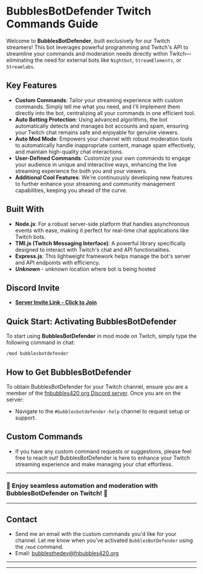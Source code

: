 # BubblesBotDefender Twitch Commands Guide

Welcome to **BubblesBotDefender**, built exclusively for our Twitch streamers! This bot leverages powerful programming and Twitch's API to streamline your commands and moderation needs directly within Twitch—eliminating the need for external bots like `Nightbot`, `StreamElements`, or `Streamlabs`.

## Key Features

- **Custom Commands**: Tailor your streaming experience with custom commands. Simply tell me what you need, and I'll implement them directly into the bot, centralizing all your commands in one efficient tool.
- **Auto Botting Protection**: Using advanced algorithms, the bot automatically detects and manages bot accounts and spam, ensuring your Twitch chat remains safe and enjoyable for genuine viewers.
- **Auto Mod Mode**: Empowers your channel with robust moderation tools to automatically handle inappropriate content, manage spam effectively, and maintain high-quality chat interactions.
- **User-Defined Commands**: Customize your own commands to engage your audience in unique and interactive ways, enhancing the live streaming experience for both you and your viewers.
- **Additional Cool Features**: We're continuously developing new features to further enhance your streaming and community management capabilities, keeping you ahead of the curve.

## Built With

- **Node.js**: For a robust server-side platform that handles asynchronous events with ease, making it perfect for real-time chat applications like Twitch bots.
- **TMI.js (Twitch Messaging Interface)**: A powerful library specifically designed to interact with Twitch's chat and API functionalities.
- **Express.js**: This lightweight framework helps manage the bot's server and API endpoints with efficiency.
- ***Unknown*** - unknown location where bot is being hosted

## Discord Invite
- **[Server Invite Link - Click to Join](https://discord.gg/HEq9FB85M2)**

## Quick Start: Activating BubblesBotDefender

To start using **BubblesBotDefender** in mod mode on Twitch, simply type the following command in chat:

```
/mod bubblesbotdefender
```

## How to Get BubblesBotDefender

To obtain BubblesBotDefender for your Twitch channel, ensure you are a member of the [fnbubbles420 org Discord server](https://discord.gg/HEq9FB85M2). Once you are on the server:

- Navigate to the `#bubblesbotdefender-help` channel to request setup or support.

## Custom Commands

- If you have any custom command requests or suggestions, please feel free to reach out! BubblesBotDefender is here to enhance your Twitch streaming experience and make managing your chat effortless.

---
### 🌟 Enjoy seamless automation and moderation with BubblesBotDefender on Twitch! 🌟

---

## Contact
- Send me an email with the custom commands you'd like for your channel. Let me know when you’ve activated `BubblesBotDefender` using the `/mod` command.
- Email: bubblesthedev@fnbubbles420.org

---
---
